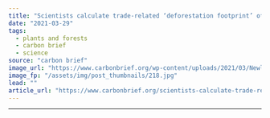 ```yaml
---
title: "Scientists calculate trade-related ‘deforestation footprint’ of rich countries"
date: "2021-03-29"
tags: 
  - plants and forests
  - carbon brief
  - science
source: "carbon brief"
image_url: "https://www.carbonbrief.org/wp-content/uploads/2021/03/Newly-cleared-land-for-growing-soya-in-area-of-rainforest-in-Brazil-107x71.jpg"
image_fp: "/assets/img/post_thumbnails/218.jpg"
lead: ""
article_url: "https://www.carbonbrief.org/scientists-calculate-trade-related-deforestation-footprint-of-rich-countries"
---
```


---
